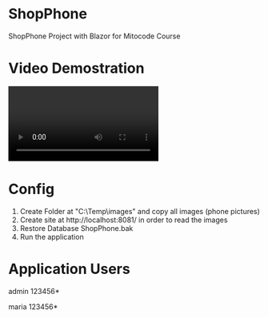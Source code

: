 # ShopPhone

ShopPhone Project with Blazor for Mitocode Course

# Video Demostration
<video src="[LINK](https://raw.githubusercontent.com/lateraluz/ShopPhone/master/Video/BlazorProject.mp4)" controls="controls" style="max-width: 730px;">
</video> 


# Config
1. Create Folder at "C:\\Temp\\images" and copy all images (phone pictures)
2. Create site at http://localhost:8081/ in order to read the images
3. Restore Database ShopPhone.bak
4. Run the application

# Application Users
admin
123456*

maria
123456*
